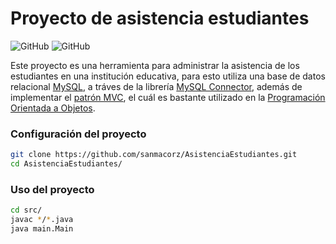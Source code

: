 # Proyecto de asistencia estudiantes

![GitHub](https://img.shields.io/github/license/sanmacorz/AsistenciaEstudiantes)
![GitHub](https://img.shields.io/github/commit-activity/m/sanmacorz/AsistenciaEstudiantes)

Este proyecto es una herramienta para administrar la asistencia de los estudiantes en una institución educativa, para esto utiliza una base de datos relacional [MySQL](https://www.mysql.com/), a tráves de la librería [MySQL Connector](https://dev.mysql.com/downloads/connector/j/8.0.html), además de implementar el [patrón MVC](https://es.wikipedia.org/wiki/Modelo%E2%80%93vista%E2%80%93controlador), el cuál es bastante utilizado en la [Programación Orientada a Objetos](https://es.wikipedia.org/wiki/Programaci%C3%B3n_orientada_a_objetos).

### Configuración del proyecto

```bash
git clone https://github.com/sanmacorz/AsistenciaEstudiantes.git
cd AsistenciaEstudiantes/
```

### Uso del proyecto

```bash
cd src/
javac */*.java
java main.Main
```
